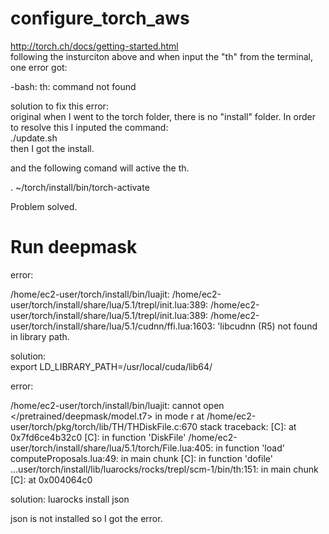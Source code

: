 # configure_torch_aws


http://torch.ch/docs/getting-started.html   
following the insturciton above and when input the "th" from the terminal, one error got:   

-bash: th: command not found  


solution to fix this error:  
original when I went to the torch folder, there is no "install" folder. In order to resolve this I inputed the command:  
 ./update.sh   
 then I got the install.   
 
 
 and the following comand will active the th.   
 
  . ~/torch/install/bin/torch-activate

 Problem solved.  
 
 #  Run deepmask  
 
 error:
 
 /home/ec2-user/torch/install/bin/luajit: /home/ec2-user/torch/install/share/lua/5.1/trepl/init.lua:389: /home/ec2-user/torch/install/share/lua/5.1/trepl/init.lua:389: /home/ec2-user/torch/install/share/lua/5.1/cudnn/ffi.lua:1603: 'libcudnn (R5) not found in library path.

 
 solution:  
  export LD_LIBRARY_PATH=/usr/local/cuda/lib64/



error:  

/home/ec2-user/torch/install/bin/luajit: cannot open </pretrained/deepmask/model.t7> in mode r  at /home/ec2-user/torch/pkg/torch/lib/TH/THDiskFile.c:670
stack traceback:
        [C]: at 0x7fd6ce4b32c0
        [C]: in function 'DiskFile'
        /home/ec2-user/torch/install/share/lua/5.1/torch/File.lua:405: in function 'load'
        computeProposals.lua:49: in main chunk
        [C]: in function 'dofile'
        ...user/torch/install/lib/luarocks/rocks/trepl/scm-1/bin/th:151: in main chunk
        [C]: at 0x004064c0



solution:
luarocks install json

json is not installed so I got the error.
